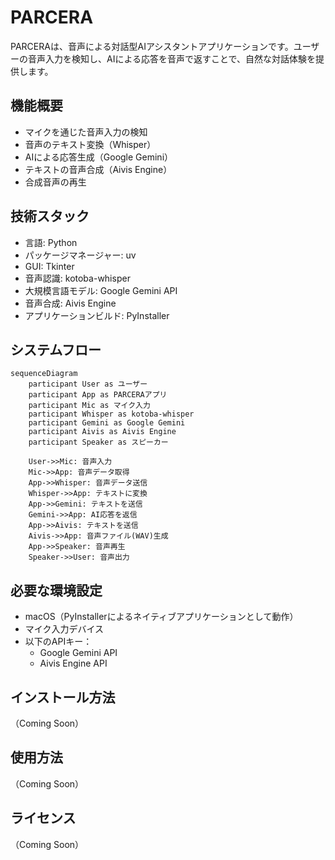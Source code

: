 # PARCERA

PARCERAは、音声による対話型AIアシスタントアプリケーションです。ユーザーの音声入力を検知し、AIによる応答を音声で返すことで、自然な対話体験を提供します。

## 機能概要

- マイクを通じた音声入力の検知
- 音声のテキスト変換（Whisper）
- AIによる応答生成（Google Gemini）
- テキストの音声合成（Aivis Engine）
- 合成音声の再生

## 技術スタック

- 言語: Python
- パッケージマネージャー: uv
- GUI: Tkinter
- 音声認識: kotoba-whisper
- 大規模言語モデル: Google Gemini API
- 音声合成: Aivis Engine
- アプリケーションビルド: PyInstaller

## システムフロー

```mermaid
sequenceDiagram
    participant User as ユーザー
    participant App as PARCERAアプリ
    participant Mic as マイク入力
    participant Whisper as kotoba-whisper
    participant Gemini as Google Gemini
    participant Aivis as Aivis Engine
    participant Speaker as スピーカー

    User->>Mic: 音声入力
    Mic->>App: 音声データ取得
    App->>Whisper: 音声データ送信
    Whisper->>App: テキストに変換
    App->>Gemini: テキストを送信
    Gemini->>App: AI応答を返信
    App->>Aivis: テキストを送信
    Aivis->>App: 音声ファイル(WAV)生成
    App->>Speaker: 音声再生
    Speaker->>User: 音声出力
```

## 必要な環境設定

- macOS（PyInstallerによるネイティブアプリケーションとして動作）
- マイク入力デバイス
- 以下のAPIキー：
  - Google Gemini API
  - Aivis Engine API

## インストール方法

（Coming Soon）

## 使用方法

（Coming Soon）

## ライセンス

（Coming Soon）
